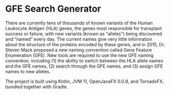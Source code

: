 GFE Search Generator
====================

There are currently tens of thousands of known variants of the Human Leukocyte Antigen (HLA) genes, the genes most responsible for transplant success or failure, with new variants (known as “alleles”) being discovered and “named” every day. The current names give very little information about the structure of the proteins encoded by these genes, and in 2015, Dr. Steven Mack proposed a new naming convention called Gene Feature Enumeration (GFE). New tools are required to use the new GFE naming convention, including (1) the ability to switch between the HLA allele names and the GFE names, (2) search through the GFE names, and (3) assign GFE names to new alleles. 

The project is built using Kotlin, JVM 11, OpenJavaFX 0.0.9, and TornadoFX, bundled together with Gradle.